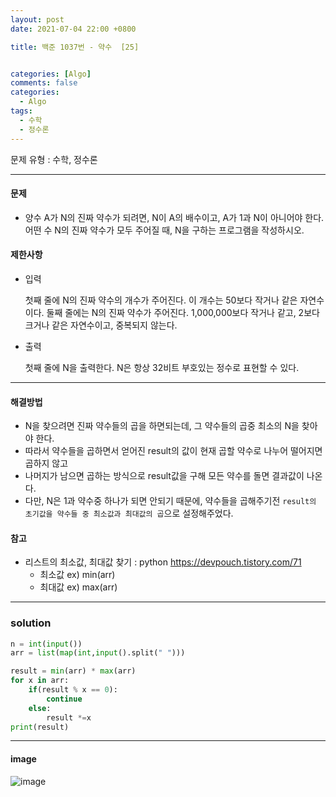 ```yaml
---
layout: post
date: 2021-07-04 22:00 +0800

title: 백준 1037번 - 약수  [25] 


categories: [Algo]
comments: false
categories: 
  - Algo
tags: 
  - 수학
  - 정수론
---
```


문제 유형 : 수학, 정수론
- - -
#### 문제 
- 양수 A가 N의 진짜 약수가 되려면, N이 A의 배수이고, A가 1과 N이 아니어야 한다. 어떤 수 N의 진짜 약수가 모두 주어질 때, N을 구하는 프로그램을 작성하시오.

#### 제한사항
- 입력 
  
  첫째 줄에 N의 진짜 약수의 개수가 주어진다. 이 개수는 50보다 작거나 같은 자연수이다. 둘째 줄에는 N의 진짜 약수가 주어진다. 1,000,000보다 작거나 같고, 2보다 크거나 같은 자연수이고, 중복되지 않는다.
- 출력   
  
   첫째 줄에 N을 출력한다. N은 항상 32비트 부호있는 정수로 표현할 수 있다.



- - -
#### 해결방법

- N을 찾으려면 진짜 약수들의 곱을 하면되는데, 그 약수들의 곱중 최소의 N을 찾아야 한다. 
- 따라서 약수들을 곱하면서 얻어진 result의 값이 현재 곱할 약수로 나누어 떨어지면 곱하지 않고
- 나머지가 남으면 곱하는 방식으로 result값을 구해 모든 약수를 돌면 결과값이 나온다.
- 다만, N은 1과 약수중 하나가 되면 안되기 때문에, 약수들을 곱해주기전 `result의 초기값을 약수들 중 최소값과 최대값의 곱`으로 설정해주었다. 


#### 참고
- 리스트의 최소값, 최대값 찾기 : python https://devpouch.tistory.com/71
  - 최소값 ex) min(arr)
  - 최대값 ex) max(arr)

- - -

### solution

```py
n = int(input())
arr = list(map(int,input().split(" ")))

result = min(arr) * max(arr)
for x in arr:
    if(result % x == 0):
        continue
    else:
        result *=x
print(result)
```
- - -

#### image
![image](https://user-images.githubusercontent.com/49177223/124427848-e6b71580-dda6-11eb-883b-56688949570f.png)
